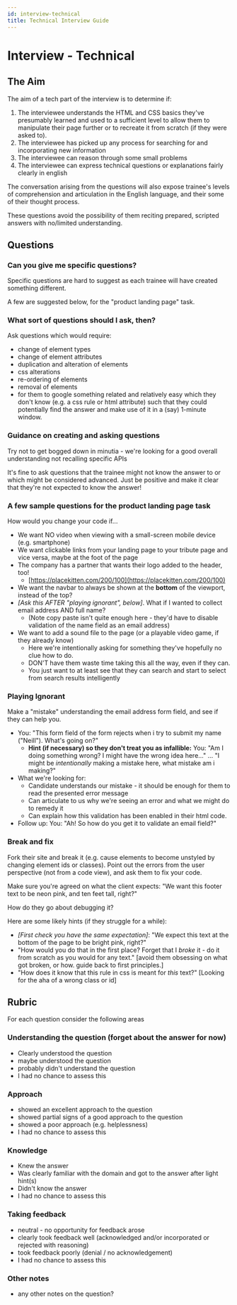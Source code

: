 ```yaml
---
id: interview-technical
title: Technical Interview Guide
---
```


# Interview - Technical

## The Aim

The aim of a tech part of the interview is to determine if:

1. The interviewee understands the HTML and CSS basics they've presumably learned and used to a sufficient level to allow them to manipulate their page further or to recreate it from scratch \(if they were asked to\).
2. The interviewee has picked up any process for searching for and incorporating new information
3. The interviewee can reason through some small problems
4. The interviewee can express technical questions or explanations fairly clearly in english

The conversation arising from the questions will also expose trainee's levels of comprehension and articulation in the English language, and their some of their thought process.

These questions avoid the possibility of them reciting prepared, scripted answers with no/limited understanding.

## Questions

### Can you give me specific questions?

Specific questions are hard to suggest as each trainee will have created something different.

A few are suggested below, for the "product landing page" task.

### What sort of questions should I ask, then?

Ask questions which would require:

- change of element types
- change of element attributes
- duplication and alteration of elements
- css alterations
- re-ordering of elements
- removal of elements
- for them to google something related and relatively easy which they don't know \(e.g. a css rule or html attribute\) such that they could potentially find the answer and make use of it in a \(say\) 1-minute window.

### Guidance on creating and asking questions

Try not to get bogged down in minutia - we're looking for a good overall understanding not recalling specific APIs

It's fine to ask questions that the trainee might not know the answer to or which might be considered advanced. Just be positive and make it clear that they're not expected to know the answer!

### A few sample questions for the product landing page task

How would you change your code if...

- We want NO video when viewing with a small-screen mobile device \(e.g. smartphone\)
- We want clickable links from your landing page to your tribute page and vice versa, maybe at the foot of the page
- The company has a partner that wants their logo added to the header, too!
  - [https://placekitten.com/200/100](https://placekitten.com/200/100)
- We want the navbar to always be shown at the **bottom** of the viewport, instead of the top?
- _\[Ask this AFTER "playing ignorant", below\]_. What if I wanted to collect email address AND full name?
  - \(Note copy paste isn't quite enough here - they'd have to disable validation of the name field as an email address\)
- We want to add a sound file to the page \(or a playable video game, if they already know\)
  - Here we're intentionally asking for something they've hopefully no clue how to do.
  - DON'T have them waste time taking this all the way, even if they can.
  - You just want to at least see that they can search and start to select from search results intelligently

### Playing Ignorant

Make a "mistake" understanding the email address form field, and see if they can help you.

- You: "This form field of the form rejects when i try to submit my name \("Neill"\). What's going on?"
  - **Hint \(if necessary\) so they don't treat you as infallible:** You: "Am I doing something wrong? I might have the wrong idea here..." ... "I might be _intentionally_ making a mistake here, what mistake am i making?"
- What we're looking for:
  - Candidate understands our mistake - it should be enough for them to read the presented error message
  - Can articulate to us why we're seeing an error and what we might do to remedy it
  - Can explain how this validation has been enabled in their html code.
- Follow up: You: "Ah! So how do you get it to validate an email field?"

### Break and fix

Fork their site and break it \(e.g. cause elements to become unstyled by changing element ids or classes\). Point out the errors from the user perspective \(not from a code view\), and ask them to fix your code.

Make sure you're agreed on what the client expects: "We want this footer text to be neon pink, and ten feet tall, right?"

How do they go about debugging it?

Here are some likely hints \(if they struggle for a while\):

- _\[First check you have the same expectation\]_: "We expect this text at the bottom of the page to be bright pink, right?"
- "How would you do that in the first place? Forget that I _broke_ it - do it from scratch as you would for any text." \[avoid them obsessing on what got broken, or how. guide back to first principles.\]
- "How does it know that this rule in css is meant for _this_ text?" \[Looking for the aha of a wrong class or id\]

## Rubric

For each question consider the following areas

### Understanding the question \(forget about the answer for now\)

- Clearly understood the question
- maybe understood the question
- probably didn't understand the question
- I had no chance to assess this

### Approach

- showed an excellent approach to the question
- showed partial signs of a good approach to the question
- showed a poor approach \(e.g. helplessness\)
- I had no chance to assess this

### Knowledge

- Knew the answer
- Was clearly familiar with the domain and got to the answer after light hint\(s\)
- Didn't know the answer
- I had no chance to assess this

### Taking feedback

- neutral - no opportunity for feedback arose
- clearly took feedback well \(acknowledged and/or incorporated or rejected with reasoning\)
- took feedback poorly \(denial / no acknowledgement\)
- I had no chance to assess this

### Other notes

- any other notes on the question?

